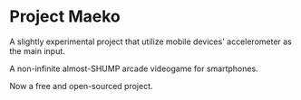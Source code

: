 # Project Maeko
A slightly experimental project that utilize mobile devices' accelerometer as the main input.

A non-infinite almost-SHUMP arcade videogame for smartphones.

Now a free and open-sourced project.